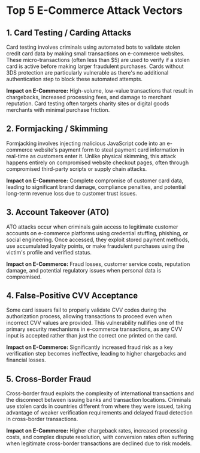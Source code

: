 # Top 5 E-Commerce Attack Vectors

## 1. Card Testing / Carding Attacks

Card testing involves criminals using automated bots to validate stolen credit card data by making small transactions on e-commerce websites. These micro-transactions (often less than $5) are used to verify if a stolen card is active before making larger fraudulent purchases. Cards without 3DS protection are particularly vulnerable as there's no additional authentication step to block these automated attempts.

**Impact on E-Commerce:** High-volume, low-value transactions that result in chargebacks, increased processing fees, and damage to merchant reputation. Card testing often targets charity sites or digital goods merchants with minimal purchase friction.

## 2. Formjacking / Skimming

Formjacking involves injecting malicious JavaScript code into an e-commerce website's payment form to steal payment card information in real-time as customers enter it. Unlike physical skimming, this attack happens entirely on compromised website checkout pages, often through compromised third-party scripts or supply chain attacks.

**Impact on E-Commerce:** Complete compromise of customer card data, leading to significant brand damage, compliance penalties, and potential long-term revenue loss due to customer trust issues.

## 3. Account Takeover (ATO)

ATO attacks occur when criminals gain access to legitimate customer accounts on e-commerce platforms using credential stuffing, phishing, or social engineering. Once accessed, they exploit stored payment methods, use accumulated loyalty points, or make fraudulent purchases using the victim's profile and verified status.

**Impact on E-Commerce:** Fraud losses, customer service costs, reputation damage, and potential regulatory issues when personal data is compromised.

## 4. False-Positive CVV Acceptance

Some card issuers fail to properly validate CVV codes during the authorization process, allowing transactions to proceed even when incorrect CVV values are provided. This vulnerability nullifies one of the primary security mechanisms in e-commerce transactions, as any CVV input is accepted rather than just the correct one printed on the card.

**Impact on E-Commerce:** Significantly increased fraud risk as a key verification step becomes ineffective, leading to higher chargebacks and financial losses.

## 5. Cross-Border Fraud

Cross-border fraud exploits the complexity of international transactions and the disconnect between issuing banks and transaction locations. Criminals use stolen cards in countries different from where they were issued, taking advantage of weaker verification requirements and delayed fraud detection in cross-border transactions.

**Impact on E-Commerce:** Higher chargeback rates, increased processing costs, and complex dispute resolution, with conversion rates often suffering when legitimate cross-border transactions are declined due to risk models.